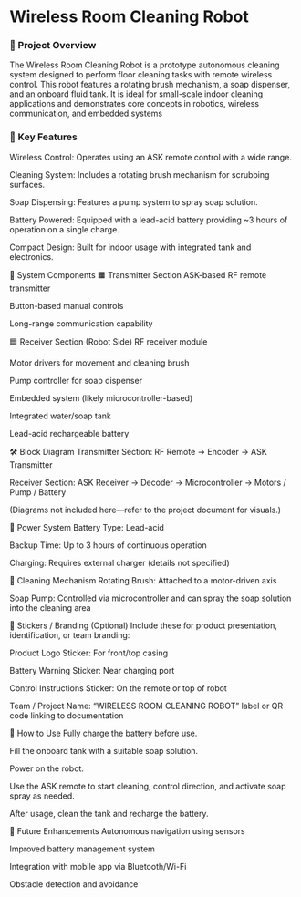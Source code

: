 <h1>Wireless Room Cleaning Robot</h1>
<h3> 🧼 Project Overview</h3>
<p>The Wireless Room Cleaning Robot is a prototype autonomous cleaning system designed to perform floor cleaning tasks with remote wireless control. This robot features a rotating brush mechanism, a soap dispenser, and an onboard fluid tank. It is ideal for small-scale indoor cleaning applications and demonstrates core concepts in robotics, wireless communication, and embedded systems</p>

<h3>🤖 Key Features</h3>
Wireless Control: Operates using an ASK remote control with a wide range.

Cleaning System: Includes a rotating brush mechanism for scrubbing surfaces.

Soap Dispensing: Features a pump system to spray soap solution.

Battery Powered: Equipped with a lead-acid battery providing ~3 hours of operation on a single charge.

Compact Design: Built for indoor usage with integrated tank and electronics.

🔧 System Components
🟧 Transmitter Section
ASK-based RF remote transmitter

Button-based manual controls

Long-range communication capability

🟦 Receiver Section (Robot Side)
RF receiver module

Motor drivers for movement and cleaning brush

Pump controller for soap dispenser

Embedded system (likely microcontroller-based)

Integrated water/soap tank

Lead-acid rechargeable battery

🛠 Block Diagram
Transmitter Section: RF Remote → Encoder → ASK Transmitter

Receiver Section: ASK Receiver → Decoder → Microcontroller → Motors / Pump / Battery

(Diagrams not included here—refer to the project document for visuals.)

🔋 Power System
Battery Type: Lead-acid

Backup Time: Up to 3 hours of continuous operation

Charging: Requires external charger (details not specified)

🧴 Cleaning Mechanism
Rotating Brush: Attached to a motor-driven axis

Soap Pump: Controlled via microcontroller and can spray the soap solution into the cleaning area

🧷 Stickers / Branding (Optional)
Include these for product presentation, identification, or team branding:

Product Logo Sticker: For front/top casing

Battery Warning Sticker: Near charging port

Control Instructions Sticker: On the remote or top of robot

Team / Project Name: “WIRELESS ROOM CLEANING ROBOT” label or QR code linking to documentation

🚀 How to Use
Fully charge the battery before use.

Fill the onboard tank with a suitable soap solution.

Power on the robot.

Use the ASK remote to start cleaning, control direction, and activate soap spray as needed.

After usage, clean the tank and recharge the battery.

🧠 Future Enhancements
Autonomous navigation using sensors

Improved battery management system

Integration with mobile app via Bluetooth/Wi-Fi

Obstacle detection and avoidance

